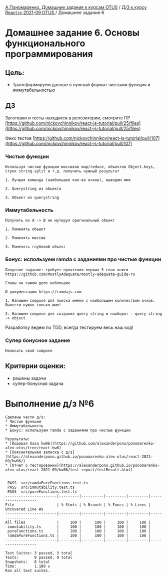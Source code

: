 [А.Пономаренко. Домашние задания к курсам OTUS](../../README.md) / [Д/З к курсу React.js-2021-09 OTUS ](../README.md) / Домашнее задание 6

# Домашнее задание 6. Основы функционального программирования

## Цель:

* Трансформируем данные в нужный формат чистыми функция и иммутабельностью

## ДЗ

Заготовки и тесты находятся в репозитории, смотрите ПР
[https://github.com/nickovchinnikov/react-js-tutorial/pull/25/files](https://github.com/nickovchinnikov/react-js-tutorial/pull/25/files)

Фикс тестов [https://github.com/nickovchinnikov/react-js-tutorial/pull/107](https://github.com/nickovchinnikov/react-js-tutorial/pull/107)

### Чистые функции

    Используя чистые функции массивов map/reduce, объектов Objeсt.keys, строк string.split и т.д. получить нужный результат

    1. Лучшая команда (наибольшее кол-во очков), выводим имя

    2. Querystring из объекта

    3. Объект из querystring

### Иммутабельность

    Получить из A -> B не мутируя оригинальный объект

    1. Поменять объект

    2. Поменять массив

    3. Поменять глубокий объект

### Бонус: используем ramda с заданиями про чистые функции

    Бонусное задание: требует прочтения первых 5 глав книги https://github.com/MostlyAdequate/mostly-adequate-guide-ru

    Главы на самом деле небольшие

    И документации https://ramdajs.com

    1. Напишем compose для поиска имени с наибольшим количеством очков. Вывести нужно только имя!

    2. Напишем compose для создания query string и наоборот - query string -> object

Разработку ведем по TDD, всегда тестируем весь наш код!


### Супер бонусное задание

    Написать свой compose


## Критерии оценки:

 * решены задачи
 * супер-бонусная задача


# Выполнение д/з №6

    Сделаны части д/з:
    * Чистые функции
    * Иммутабельность
    * Бонус: используем ramda с заданиями про чистые функции

    Результаты:
    * [Кодовая база hw06](https://github.com/alexanderpono/ponomarenko-alex-otus/tree/react-hw6)
    * [Пояснительная записка с д/з](https://alexanderpono.github.io/ponomarenko-alex-otus/react-2021-09/hw06/)
    * [Отчет о тестировании](https://alexanderpono.github.io/ponomarenko-alex-otus/react-2021-09/hw06/test-report/testResult.html)

```

 PASS  src/ramdaPureFunctions.test.ts
 PASS  src/immutability.test.ts
 PASS  src/pureFunctions.test.ts
-----------------------|---------|----------|---------|---------|-------------------
File                   | % Stmts | % Branch | % Funcs | % Lines | Uncovered Line #s 
-----------------------|---------|----------|---------|---------|-------------------
All files              |     100 |      100 |     100 |     100 |                   
 immutability.ts       |     100 |      100 |     100 |     100 |                   
 pureFunctions.ts      |     100 |      100 |     100 |     100 |                   
 ramdaPureFunctions.ts |     100 |      100 |     100 |     100 |                   
-----------------------|---------|----------|---------|---------|-------------------

Test Suites: 3 passed, 3 total
Tests:       9 passed, 9 total
Snapshots:   0 total
Time:        1.189 s
Ran all test suites.


```
